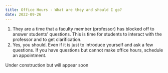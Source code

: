 ```yaml
---
title: Office Hours - What are they and should I go?
date: 2022-09-26
---
```

1. They are a time that a faculty member (professor) has blocked off to answer students' questions. This is time for students to interact with the professor and to get clarification.
2. Yes, you should. Even if it is just to introduce yourself and ask a few questions. If you have questions but cannot make office hours, schedule an appointment. 

<!--more-->

Under construction but will appear soon

